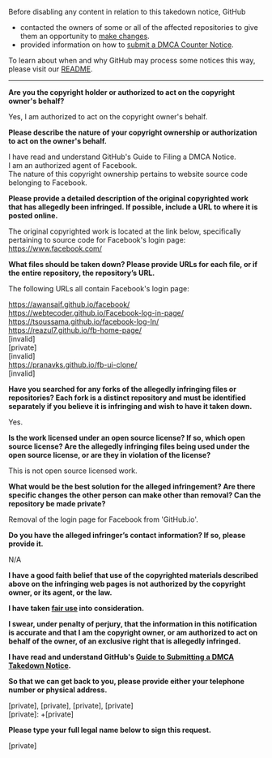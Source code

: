 Before disabling any content in relation to this takedown notice, GitHub
- contacted the owners of some or all of the affected repositories to give them an opportunity to [make changes](https://docs.github.com/en/github/site-policy/dmca-takedown-policy#a-how-does-this-actually-work).
- provided information on how to [submit a DMCA Counter Notice](https://docs.github.com/en/articles/guide-to-submitting-a-dmca-counter-notice).

To learn about when and why GitHub may process some notices this way, please visit our [README](https://github.com/github/dmca/blob/master/README.md).

---

**Are you the copyright holder or authorized to act on the copyright owner's behalf?**

Yes, I am authorized to act on the copyright owner's behalf.

**Please describe the nature of your copyright ownership or authorization to act on the owner's behalf.**

I have read and understand GitHub's Guide to Filing a DMCA Notice.  
I am an authorized agent of Facebook.  
The nature of this copyright ownership pertains to website source code belonging to Facebook.

**Please provide a detailed description of the original copyrighted work that has allegedly been infringed. If possible, include a URL to where it is posted online.**

The original copyrighted work is located at the link below, specifically pertaining to source code for Facebook's login page:  
https://www.facebook.com/

**What files should be taken down? Please provide URLs for each file, or if the entire repository, the repository’s URL.**

The following URLs all contain Facebook's login page:

https://awansaif.github.io/facebook/  
https://webtecoder.github.io/Facebook-log-in-page/  
https://tsoussama.github.io/facebook-log-In/  
https://reazul7.github.io/fb-home-page/  
[invalid]  
[private]  
[invalid]  
https://pranavks.github.io/fb-ui-clone/  
[invalid]  

**Have you searched for any forks of the allegedly infringing files or repositories? Each fork is a distinct repository and must be identified separately if you believe it is infringing and wish to have it taken down.**

Yes.

**Is the work licensed under an open source license? If so, which open source license? Are the allegedly infringing files being used under the open source license, or are they in violation of the license?**

This is not open source licensed work.

**What would be the best solution for the alleged infringement? Are there specific changes the other person can make other than removal? Can the repository be made private?**

Removal of the login page for Facebook from 'GitHub.io'.

**Do you have the alleged infringer’s contact information? If so, please provide it.**

N/A

**I have a good faith belief that use of the copyrighted materials described above on the infringing web pages is not authorized by the copyright owner, or its agent, or the law.**

**I have taken <a href="https://www.lumendatabase.org/topics/22">fair use</a> into consideration.**

**I swear, under penalty of perjury, that the information in this notification is accurate and that I am the copyright owner, or am authorized to act on behalf of the owner, of an exclusive right that is allegedly infringed.**

**I have read and understand GitHub's <a href="https://docs.github.com/articles/guide-to-submitting-a-dmca-takedown-notice/">Guide to Submitting a DMCA Takedown Notice</a>.**

**So that we can get back to you, please provide either your telephone number or physical address.**

[private], [private], [private], [private]  
[private]: +[private]  

**Please type your full legal name below to sign this request.**

[private]

